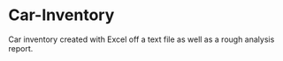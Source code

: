 # Car-Inventory
Car inventory created with Excel off a text file as well as a rough analysis report.
